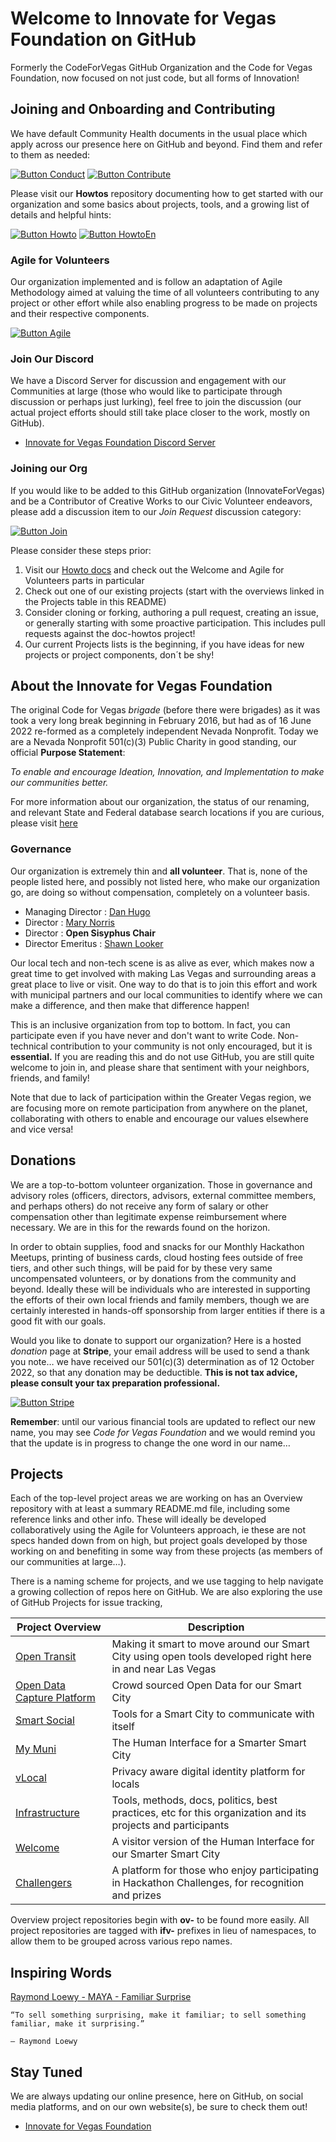 <!--
 Copyright (C) 2022 Innovate for Vegas Foundation
 
 This file is part of .github.
 
 .github is free software: you can redistribute it and/or modify
 it under the terms of the GNU General Public License as published by
 the Free Software Foundation, either version 3 of the License, or
 (at your option) any later version.
 
 .github is distributed in the hope that it will be useful,
 but WITHOUT ANY WARRANTY; without even the implied warranty of
 MERCHANTABILITY or FITNESS FOR A PARTICULAR PURPOSE.  See the
 GNU General Public License for more details.
 
 You should have received a copy of the GNU General Public License
 along with .github.  If not, see <http://www.gnu.org/licenses/>.
-->

# Welcome to Innovate for Vegas Foundation on GitHub

Formerly the CodeForVegas GitHub Organization and the Code for Vegas Foundation, now focused on not just code, but all forms of Innovation!

## Joining and Onboarding and Contributing

We have default Community Health documents in the usual place which apply across our presence here on GitHub and beyond. Find them and refer to them as needed:

[![Button Conduct]][CONDUCT]
[![Button Contribute]][CONTRIBUTING]

Please visit our **Howtos** repository documenting how to get started with our organization and some basics about projects, tools, and a growing list of details and helpful hints:

[![Button Howto]][HOWTO]
[![Button HowtoEn]][HOWTOEN]

### Agile for Volunteers

Our organization implemented and is follow an adaptation of Agile Methodology aimed at valuing the time of all volunteers contributing to any project or other effort while also enabling progress to be made on projects and their respective components.

[![Button Agile]][AGILE]

### Join Our Discord

We have a Discord Server for discussion and engagement with our Communities at large (those who would like to participate through discussion or perhaps just lurking), feel free to join the discussion (our actual project efforts should still take place closer to the work, mostly on GitHub).

* [Innovate for Vegas Foundation Discord Server](https://discord.com/invite/gh5FAahd9P)

### Joining our Org

If you would like to be added to this GitHub organization (InnovateForVegas) and be a Contributor of Creative Works to our Civic Volunteer endeavors, please add a discussion item to our *Join Request* discussion category:

[![Button Join]][JOIN]

Please consider these steps prior:

1. Visit our [Howto docs](https://github.com/InnovateForVegas/doc-org-howtos) and check out the Welcome and Agile for Volunteers parts in particular
2. Check out one of our existing projects (start with the overviews linked in the Projects table in this README)
3. Consider cloning or forking, authoring a pull request, creating an issue, or generally starting with some proactive participation. This includes pull requests against the doc-howtos project!
4. Our current Projects lists is the beginning, if you have ideas for new projects or project components, don´t be shy!

## About the Innovate for Vegas Foundation

The original Code for Vegas *brigade* (before there were brigades) as it was took a very long break beginning in February 2016, but had as of 16 June 2022 re-formed as a completely independent Nevada Nonprofit. Today we are a Nevada Nonprofit 501(c)(3) Public Charity in good standing, our official **Purpose Statement**:

*To enable and encourage Ideation, Innovation, and Implementation to make our communities better.*

For more information about our organization, the status of our renaming, and relevant State and Federal database search locations if you are curious, please visit [here](https://github.com/InnovateForVegas/.github/blob/main/profile/legal.md)

### Governance

Our organization is extremely thin and **all volunteer**. That is, none of the people listed here, and possibly not listed here, who make our organization go, are doing so without compensation, completely on a volunteer basis.

* Managing Director : [Dan Hugo](https://github.com/DanHugoDanHugo)
* Director : [Mary Norris](https://github.com/maryfnorris)
* Director : **Open Sisyphus Chair**
* Director Emeritus : [Shawn Looker](https://github.com/slooker)

Our local tech and non-tech scene is as alive as ever, which makes now a great time to get involved with making Las Vegas and surrounding areas a great place to live or visit. One way to do that is to join this effort and work with municipal partners and our local communities to identify where we can make a difference, and then make that difference happen!

This is an inclusive organization from top to bottom. In fact, you can participate even if you have never and don't want to write Code. Non-technical contribution to your community is not only encouraged, but it is **essential.** If you are reading this and do not use GitHub, you are still quite welcome to join in, and please share that sentiment with your neighbors, friends, and family!

Note that due to lack of participation within the Greater Vegas region, we are focusing more on remote participation from anywhere on the planet, collaborating with others to enable and encourage our values elsewhere and vice versa!

## Donations

We are a top-to-bottom volunteer organization. Those in governance and advisory roles (officers, directors, advisors, external committee members, and perhaps others) do not receive any form of salary or other compensation other than legitimate expense reimbursement where necessary. We are in this for the rewards found on the horizon.

In order to obtain supplies, food and snacks for our Monthly Hackathon Meetups, printing of business cards, cloud hosting fees outside of free tiers, and other such things, will be paid for by these very same uncompensated volunteers, or by donations from the community and beyond. Ideally these will be individuals who are interested in supporting the efforts of their own local friends and family members, though we are certainly interested in hands-off sponsorship from larger entities if there is a good fit with our goals.

Would you like to donate to support our organization? Here is a hosted *donation* page at **Stripe**, your email address will be used to send a thank you note… we have received our 501(c)(3) determination as of 12 October 2022, so that any donation may be deductible. **This is not tax advice, please consult your tax preparation professional.**

[![Button Stripe]][STRIPE]

**Remember**: until our various financial tools are updated to reflect our new name, you may see *Code for Vegas Foundation* and we would remind you that the update is in progress to change the one word in our name…

## Projects

Each of the top-level project areas we are working on has an Overview repository with at least a summary README.md file, including some reference links and other info. These will ideally be developed collaboratively using the Agile for Volunteers approach, ie these are not specs handed down from on high, but project goals developed by those working on and benefiting in some way from these projects (as members of our communities at large…).

There is a naming scheme for projects, and we use tagging to help navigate a growing collection of repos here on GitHub. We are also exploring the use of GitHub Projects for issue tracking,

|Project Overview                                                                                | Description                                                                                                 |
|------------------------------------------------------------------------------------------------|-------------------------------------------------------------------------------------------------------------|
|[Open Transit](https://github.com/InnovateForVegas/ov-open-transit)                             | Making it smart to move around our Smart City using open tools developed right here in and near Las Vegas   |
|[Open Data Capture Platform](https://github.com/InnovateForVegas/ov-open-data-capture-platform) | Crowd sourced Open Data for our Smart City                                                                  |
|[Smart Social](https://github.com/InnovateForVegas/ov-smart-social)                             | Tools for a Smart City to communicate with itself                                                           |
|[My Muni](https://github.com/InnovateForVegas/ov-my-muni)                                       | The Human Interface for a Smarter Smart City                                                                |
|[vLocal](https://github.com/InnovateForVegas/ov-vlocal)                                         | Privacy aware digital identity platform for locals                                                          |
|[Infrastructure](https://github.com/InnovateForVegas/ov-infrastructure)                         | Tools, methods, docs, politics, best practices, etc for this organization and its projects and participants |
|[Welcome](https://github.com/InnovateForVegas/ov-welcome)                                       | A visitor version of the Human Interface for our Smarter Smart City                                         |
|[Challengers](https://github.com/InnovateForVegas/ov-challengers)                               | A platform for those who enjoy participating in Hackathon Challenges, for recognition and prizes            |

Overview project repositories begin with **ov-** to be found more easily. All project repositories are tagged with **ifv-** prefixes in lieu of namespaces, to allow them to be grouped across various repo names.

## Inspiring Words

[Raymond Loewy - MAYA - Familiar Surprise](https://uxdesign.cc/most-advanced-yet-acceptable-theory-meets-digital-product-innovation-f14897147dd5)

    “To sell something surprising, make it familiar; to sell something familiar, make it surprising.”

    — Raymond Loewy

## Stay Tuned

We are always updating our online presence, here on GitHub, on social media platforms, and on our own website(s), be sure to check them out!

* [Innovate for Vegas Foundation](https://innovateforvegas.org)

<!------------------------------------------>
[Button Conduct]: https://img.shields.io/badge/Code%20of%20Conduct-lightblue?style=for-the-badge
[Button Contribute]: https://img.shields.io/badge/Contributing-lightblue?style=for-the-badge
[Button Agile]: https://img.shields.io/badge/Agile%20for%20Volunteers-lightblue?style=for-the-badge
[Button Join]: https://img.shields.io/badge/Join%20Request-lightblue?style=for-the-badge
[Button Howto]: https://img.shields.io/badge/HowTos-lightblue?style=for-the-badge
[Button HowtoEn]: https://img.shields.io/badge/HowTos%20English-lightblue?style=for-the-badge
[Button Stripe]: https://img.shields.io/badge/donate-lightblue?style=for-the-badge&logo=stripe
[CONDUCT]: https://github.com/InnovateForVegas/.github/blob/main/CODE_OF_CONDUCT.md 'Foundation Code of Conduct'
[CONTRIBUTING]: https://github.com/InnovateForVegas/.github/blob/main/CONTRIBUTING.md 'Foundation Contributing Guidelines'
[AGILE]: https://github.com/InnovateForVegas/doc-org-howtos/blob/main/doc/en/agile.md 'Agile for Volunteers'
[JOIN]: https://github.com/orgs/InnovateForVegas/discussions/categories/join-request 'Join Request'
[HOWTO]: https://github.com/InnovateForVegas/doc-org-howtos 'Organization HowTos'
[HOWTOEN]: https://github.com/InnovateForVegas/doc-org-howtos/tree/main/doc/en 'Organization HowTos in English'
[STRIPE]: https://donate.stripe.com/5kA7sX79naDF6Ri4gg
